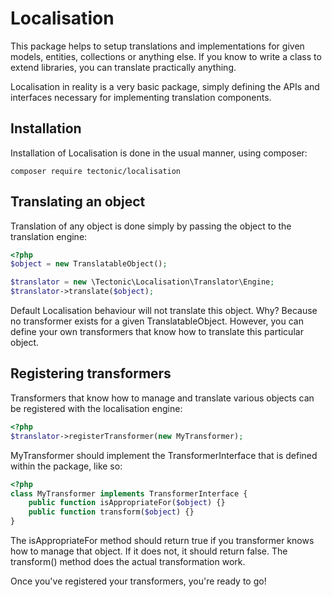 # Localisation

This package helps to setup translations and implementations for given models, entities, collections or anything else. If you know to write a class to extend libraries, you can translate practically anything.

Localisation in reality is a very basic package, simply defining the APIs and interfaces necessary for implementing translation components.

## Installation

Installation of Localisation is done in the usual manner, using composer:

```cli
composer require tectonic/localisation
```

## Translating an object

Translation of any object is done simply by passing the object to the translation engine:

```php
<?php
$object = new TranslatableObject();

$translator = new \Tectonic\Localisation\Translator\Engine;
$translator->translate($object);
```

Default Localisation behaviour will not translate this object. Why? Because no transformer exists for a given TranslatableObject. However, you can define your own transformers that know how to translate this particular object.

## Registering transformers

Transformers that know how to manage and translate various objects can be registered with the localisation engine:

```php
<?php
$translator->registerTransformer(new MyTransformer);
```

MyTransformer should implement the TransformerInterface that is defined within the package, like so:

```php
<?php
class MyTransformer implements TransformerInterface {
    public function isAppropriateFor($object) {}
    public function transform($object) {}
}
```

The isAppropriateFor method should return true if you transformer knows how to manage that object. If it does not, it should return false. The transform() method does the actual transformation work.

Once you've registered your transformers, you're ready to go!

